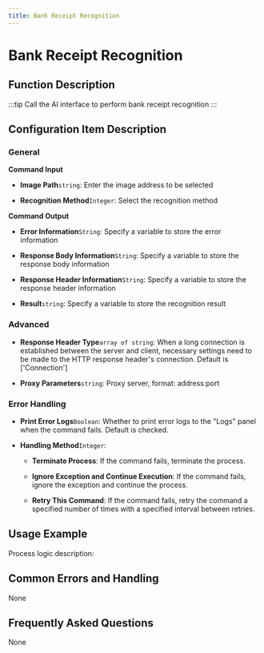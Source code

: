 ```yaml
---
title: Bank Receipt Recognition
---
```


# Bank Receipt Recognition

## Function Description

:::tip 
Call the AI interface to perform bank receipt recognition
:::

## Configuration Item Description

### General

**Command Input**

- **Image Path**`string`: Enter the image address to be selected

- **Recognition Method**`Integer`: Select the recognition method


**Command Output**

- **Error Information**`String`: Specify a variable to store the error information

- **Response Body Information**`String`: Specify a variable to store the response body information

- **Response Header Information**`String`: Specify a variable to store the response header information

- **Result**`string`: Specify a variable to store the recognition result

### Advanced

- **Response Header Type**`array of string`: When a long connection is established between the server and client, necessary settings need to be made to the HTTP response header's connection. Default is ['Connection']

- **Proxy Parameters**`string`: Proxy server, format: address:port


### Error Handling

- **Print Error Logs**`Boolean`: Whether to print error logs to the "Logs" panel when the command fails. Default is checked. 

- **Handling Method**`Integer`:

    - **Terminate Process**: If the command fails, terminate the process.

    - **Ignore Exception and Continue Execution**: If the command fails, ignore the exception and continue the process.

    - **Retry This Command**: If the command fails, retry the command a specified number of times with a specified interval between retries.

## Usage Example

Process logic description:

## Common Errors and Handling

None

## Frequently Asked Questions

None

